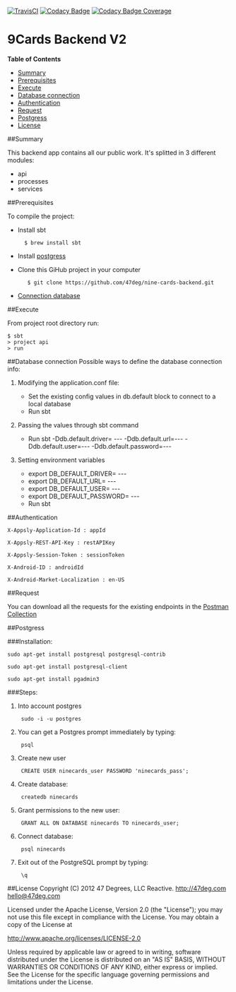 [![TravisCI](https://travis-ci.com/47deg/nine-cards-backend.svg?token=qhZYP7DCaKxDnpZ6xzmz&branch=master)](https://travis-ci.com/47deg/nine-cards-backend/)
[![Codacy Badge](https://api.codacy.com/project/badge/grade/34b25607022243aeb44910745ac6f21b)](https://www.codacy.com)
[![Codacy
Badge Coverage](https://api.codacy.com/project/badge/coverage/34b25607022243aeb44910745ac6f21b)](https://www.codacy.com)

# 9Cards Backend V2

**Table of Contents**

- [Summary](#summary)
- [Prerequisites](#prerequisites)
- [Execute](#execute)
- [Database connection](#databaseconnection)
- [Authentication](#authentication)
- [Request](#request)
- [Postgress](#postgress)
- [License](#license)


##Summary

This backend app contains all our public work. It's splitted in 3 different modules:

* api
* processes
* services

##Prerequisites

To compile the project:

* 	Install sbt

          $ brew install sbt
     	  
* 	Install [postgress](#postgress)
* 	Clone this GiHub project in your computer
    	
           $ git clone https://github.com/47deg/nine-cards-backend.git
    
*   [Connection database](#databaseconnection)
	
##Execute

From project root directory run:

    $ sbt    
    > project api
    > run



##Database connection
Possible ways to define the database connection info:

1. Modifying the application.conf file:

	- Set the existing config values in db.default block to connect to a local database
 	- Run sbt

2. Passing the values through sbt command

	- Run sbt -Ddb.default.driver= ---  -Ddb.default.url=--- -Ddb.default.user=--- -Ddb.default.password=---

3. Setting environment variables

	- export DB_DEFAULT_DRIVER= ---
	- export DB_DEFAULT_URL= ---
	- export DB_DEFAULT_USER= ---
	- export DB_DEFAULT_PASSWORD= ---
	- Run sbt

##Authentication
```
X-Appsly-Application-Id : appId

X-Appsly-REST-API-Key : restAPIKey

X-Appsly-Session-Token : sessionToken

X-Android-ID : androidId

X-Android-Market-Localization : en-US
```

##Request

You can download all the requests for the existing endpoints in the [Postman Collection](https://github.com/47deg/nine-cards-backend/blob/master/assets/postman/NineCardsV2.json.postman_collection)


##Postgress

###Installation:

    sudo apt-get install postgresql postgresql-contrib
    
    sudo apt-get install postgresql-client
    
    sudo apt-get install pgadmin3

###Steps:

1. Into account postgres

    	sudo -i -u postgres

2. You can get a Postgres prompt immediately by typing:

    	psql
       
3. Create new user 

        CREATE USER ninecards_user PASSWORD 'ninecards_pass';

4. Create database: 

        createdb ninecards

5. Grant permissions to the new user:

        GRANT ALL ON DATABASE ninecards TO ninecards_user;


6. Connect database: 

        psql ninecards

    
7. Exit out of the PostgreSQL prompt by typing:
	
    	\q
    

##License
Copyright (C) 2012 47 Degrees, LLC Reactive. http://47deg.com hello@47deg.com

Licensed under the Apache License, Version 2.0 (the "License"); you may not use this file except in compliance with the License. You may obtain a copy of the License at

http://www.apache.org/licenses/LICENSE-2.0

Unless required by applicable law or agreed to in writing, software distributed under the License is distributed on an "AS IS" BASIS, WITHOUT WARRANTIES OR CONDITIONS OF ANY KIND, either express or implied. See the License for the specific language governing permissions and limitations under the License.